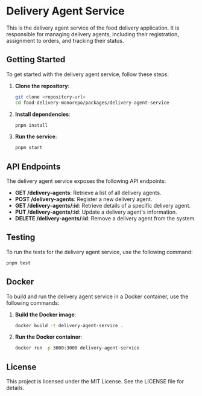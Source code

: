 # Delivery Agent Service

This is the delivery agent service of the food delivery application. It is responsible for managing delivery agents, including their registration, assignment to orders, and tracking their status.

## Getting Started

To get started with the delivery agent service, follow these steps:

1. **Clone the repository**:
   ```bash
   git clone <repository-url>
   cd food-delivery-monorepo/packages/delivery-agent-service
   ```

2. **Install dependencies**:
   ```bash
   pnpm install
   ```

3. **Run the service**:
   ```bash
   pnpm start
   ```

## API Endpoints

The delivery agent service exposes the following API endpoints:

- **GET /delivery-agents**: Retrieve a list of all delivery agents.
- **POST /delivery-agents**: Register a new delivery agent.
- **GET /delivery-agents/:id**: Retrieve details of a specific delivery agent.
- **PUT /delivery-agents/:id**: Update a delivery agent's information.
- **DELETE /delivery-agents/:id**: Remove a delivery agent from the system.

## Testing

To run the tests for the delivery agent service, use the following command:

```bash
pnpm test
```

## Docker

To build and run the delivery agent service in a Docker container, use the following commands:

1. **Build the Docker image**:
   ```bash
   docker build -t delivery-agent-service .
   ```

2. **Run the Docker container**:
   ```bash
   docker run -p 3000:3000 delivery-agent-service
   ```

## License

This project is licensed under the MIT License. See the LICENSE file for details.